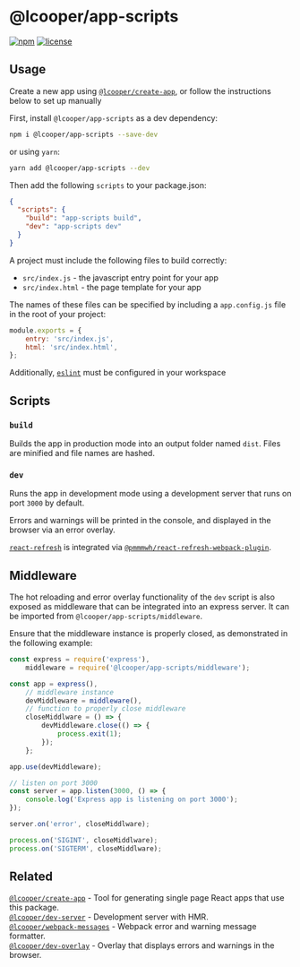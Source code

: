# @lcooper/app-scripts

[![npm][npm-badge]][npm-link]
[![license][license-badge]][license-link]

## Usage

Create a new app using [`@lcooper/create-app`](https://www.npmjs.com/package/@lcooper/create-app), or follow the instructions below to set up manually

First, install `@lcooper/app-scripts` as a dev dependency:

```bash
npm i @lcooper/app-scripts --save-dev
```

or using `yarn`:

```bash
yarn add @lcooper/app-scripts --dev
```

Then add the following `scripts` to your package.json:

```json
{
  "scripts": {
    "build": "app-scripts build",
    "dev": "app-scripts dev"
  }
}
```

A project must include the following files to build correctly:

 * `src/index.js` - the javascript entry point for your app
 * `src/index.html` - the page template for your app

The names of these files can be specified by including a `app.config.js` file in the root of your project:

```js
module.exports = {
    entry: 'src/index.js',
    html: 'src/index.html',
};
```

Additionally, [`eslint`](https://eslint.org/) must be configured in your workspace

## Scripts

### `build`

Builds the app in production mode into an output folder named `dist`. Files are minified and file names are hashed.

### `dev`

Runs the app in development mode using a development server that runs on port `3000` by default. 

Errors and warnings will be printed in the console, and displayed in the browser via an error overlay.

[`react-refresh`](https://www.npmjs.com/package/react-refresh) is integrated via [`@pmmmwh/react-refresh-webpack-plugin`](https://www.npmjs.com/package/@pmmmwh/react-refresh-webpack-plugin).

## Middleware

The hot reloading and error overlay functionality of the `dev` script is also exposed as middleware that can be integrated into an express server. It can be imported from `@lcooper/app-scripts/middleware`. 

Ensure that the middleware instance is properly closed, as demonstrated in the following example:

```js
const express = require('express'),
    middleware = require('@lcooper/app-scripts/middleware');

const app = express(),
    // middleware instance
    devMiddleware = middleware(),
    // function to properly close middleware
    closeMiddlware = () => {
        devMiddleware.close(() => {
            process.exit(1);
        });
    };

app.use(devMiddleware);

// listen on port 3000
const server = app.listen(3000, () => {
    console.log('Express app is listening on port 3000');
});

server.on('error', closeMiddlware);

process.on('SIGINT', closeMiddlware);
process.on('SIGTERM', closeMiddlware);
```

## Related

[`@lcooper/create-app`](https://www.npmjs.com/package/@lcooper/create-app) - Tool for generating single page React apps that use this package.\
[`@lcooper/dev-server`](https://www.npmjs.com/package/@lcooper/dev-server) - Development server with HMR.\
[`@lcooper/webpack-messages`](https://www.npmjs.com/package/@lcooper/webpack-messages) - Webpack error and warning message formatter.\
[`@lcooper/dev-overlay`](https://www.npmjs.com/package/@lcooper/dev-overlay) - Overlay that displays errors and warnings in the browser.

[npm-link]: https://www.npmjs.com/package/@lcooper/app-scripts
[npm-badge]: https://img.shields.io/npm/v/@lcooper/app-scripts?logo=npm&style=for-the-badge
[license-link]: LICENSE
[license-badge]: https://img.shields.io/npm/l/@lcooper/app-scripts?color=brightgreen&style=for-the-badge